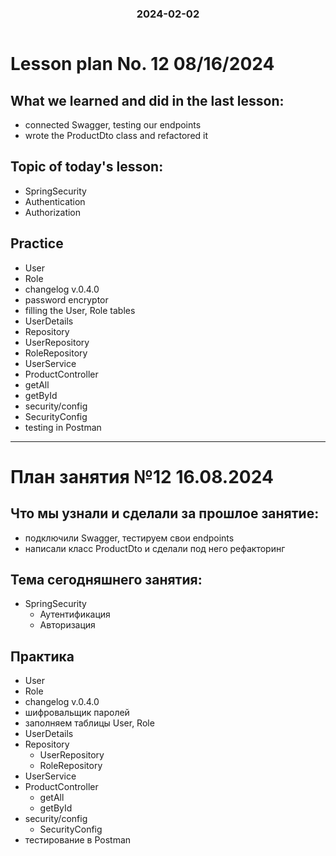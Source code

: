 
<h3 style="text-align: center; padding-bottom: 14px">2024-02-02</h3>

# Lesson plan No. 12 08/16/2024

## What we learned and did in the last lesson:
- connected Swagger, testing our endpoints
- wrote the ProductDto class and refactored it

## Topic of today's lesson:
- SpringSecurity
- Authentication
- Authorization

## Practice
- User
- Role
- changelog v.0.4.0
- password encryptor
- filling the User, Role tables
- UserDetails
- Repository
- UserRepository
- RoleRepository
- UserService
- ProductController
- getAll
- getById
- security/config
- SecurityConfig
- testing in Postman


___

# План занятия №12 16.08.2024

## Что мы узнали и сделали за прошлое занятие:
- подключили Swagger, тестируем свои endpoints
- написали класс ProductDto и сделали под него рефакторинг

## Тема сегодняшнего занятия:
- SpringSecurity
  - Аутентификация
  - Авторизация


## Практика
- User
- Role
- changelog v.0.4.0
- шифровальщик паролей
- заполняем таблицы User, Role
- UserDetails
- Repository
  - UserRepository
  - RoleRepository
- UserService
- ProductController
  - getAll
  - getById
- security/config
  - SecurityConfig
- тестирование в Postman

